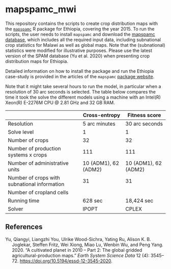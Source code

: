 
<!-- README.md is generated from README.Rmd. Please edit that file -->

# mapspamc_mwi

This repository contains the scripts to create crop distribution maps
with the [`mapspamc`](https://github.com/michielvandijk/mapspamc) R
package for Ethiopia, covering the year 2015. To run the scripts, the
user needs to install `mapspamc` and download the [mapspamc
database](https://doi.org/10.5281/zenodo.7031917), which includes all
the required input data, including subnational crop statistics for
Malawi as well as global maps. Note that the (subnational) statistics
were modified for illustrative purposes. Please use the latest version
of the SPAM database (Yu et al. 2020) when presenting crop distribution
maps for Ethiopia.

Detailed information on how to install the package and run the Ethiopia
case-study is provided in the articles of the `mapspamc` [package
website](https://michielvandijk.github.io/mapspamc/).

<!-- Additional information is available in a scientific journal article [@VanDijk2022b]. Please cite this article if you use the `mapspamc`package. -->

Note that it might take several hours to run the model, in particular
when a resolution of 30 arc seconds is selected. The table below
compares the time it took the solve the different models using a machine
with an Intel(R) Xeon(R) E-2276M CPU @ 2.81 GHz and 32 GB RAM.

|                                              | Cross-entropy        | Fitness score        |
|----------------------------------------------|----------------------|----------------------|
| Resolution                                   | 5 arc minutes        | 30 arc seconds       |
| Solve level                                  | 1                    | 1                    |
| Number of crops                              | 32                   | 32                   |
| Number of production systems x crops         | 111                  | 111                  |
| Number of administrative units               | 10 (ADM1), 62 (ADM2) | 10 (ADM1), 62 (ADM2) |
| Number of crops with subnational information | 31                   | 31                   |
| Number of cropland cells                     |                      |                      |
| Running time                                 | 628 sec              | 18,424 sec           |
| Solver                                       | IPOPT                | CPLEX                |

## References

<div id="refs" class="references csl-bib-body hanging-indent">

<div id="ref-Yu2020" class="csl-entry">

Yu, Qiangyi, Liangzhi You, Ulrike Wood-Sichra, Yating Ru, Alison K. B.
Joglekar, Steffen Fritz, Wei Xiong, Miao Lu, Wenbin Wu, and Peng Yang.
2020. “<span class="nocase">A cultivated planet in 2010 – Part 2: The
global gridded agricultural-production maps</span>.” *Earth System
Science Data* 12 (4): 3545–72.
<https://doi.org/10.5194/essd-12-3545-2020>.

</div>

</div>
